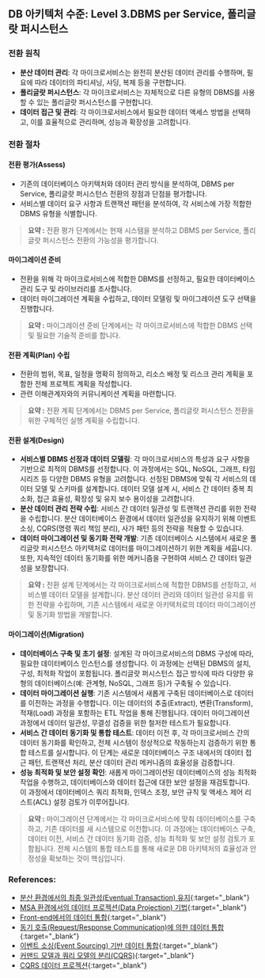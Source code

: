 ## DB 아키텍처 수준: Level 3.DBMS per Service, 폴리글랏 퍼시스턴스

### 전환 원칙
- **분산 데이터 관리**: 각 마이크로서비스는 완전히 분산된 데이터 관리를 수행하며, 필요에 따라 데이터의 파티셔닝, 샤딩, 복제 등을 구현합니다.
- **폴리글랏 퍼시스턴스**: 각 마이크로서비스는 자체적으로 다른 유형의 DBMS를 사용할 수 있는 폴리글랏 퍼시스턴스를 구현합니다.
- **데이터 접근 및 관리**: 각 마이크로서비스에서 필요한 데이터 액세스 방법을 선택하고, 이를 효율적으로 관리하며, 성능과 확장성을 고려합니다.

### 전환 절차
#### 전환 평가(Assess)
- 기존의 데이터베이스 아키텍처와 데이터 관리 방식을 분석하여, DBMS per Service, 폴리글랏 퍼시스턴스 전환의 장점과 단점을 평가합니다.
- 서비스별 데이터 요구 사항과 트랜잭션 패턴을 분석하여, 각 서비스에 가장 적합한 DBMS 유형을 식별합니다.

> **요약 :** 전환 평가 단계에서는 현재 시스템을 분석하고 DBMS per Service, 폴리글랏 퍼시스턴스 전환의 가능성을 평가합니다.

#### 마이그레이션 준비
- 전환을 위해 각 마이크로서비스에 적합한 DBMS를 선정하고, 필요한 데이터베이스 관리 도구 및 라이브러리를 조사합니다.
- 데이터 마이그레이션 계획을 수립하고, 데이터 모델링 및 마이그레이션 도구 선택을 진행합니다.

> **요약 :** 마이그레이션 준비 단계에서는 각 마이크로서비스에 적합한 DBMS 선택 및 필요한 기술적 준비를 합니다.

#### 전환 계획(Plan) 수립
- 전환의 범위, 목표, 일정을 명확히 정의하고, 리소스 배정 및 리스크 관리 계획을 포함한 전체 프로젝트 계획을 작성합니다.
- 관련 이해관계자와의 커뮤니케이션 계획을 마련합니다.

> **요약 :** 전환 계획 단계에서는 DBMS per Service, 폴리글랏 퍼시스턴스 전환을 위한 구체적인 실행 계획을 수립합니다.

#### 전환 설계(Design)
- **서비스별 DBMS 선정과 데이터 모델링**: 각 마이크로서비스의 특성과 요구 사항을 기반으로 최적의 DBMS를 선정합니다. 이 과정에서는 SQL, NoSQL, 그래프, 타임시리즈 등 다양한 DBMS 유형을 고려합니다. 선정된 DBMS에 맞춰 각 서비스의 데이터 모델 및 스키마를 설계합니다. 데이터 모델 설계 시, 서비스 간 데이터 중복 최소화, 접근 효율성, 확장성 및 유지 보수 용이성을 고려합니다.
- **분산 데이터 관리 전략 수립**: 서비스 간 데이터 일관성 및 트랜잭션 관리를 위한 전략을 수립합니다. 분산 데이터베이스 환경에서 데이터 일관성을 유지하기 위해 이벤트 소싱, CQRS(명령 쿼리 책임 분리), 사가 패턴 등의 전략을 적용할 수 있습니다.
- **데이터 마이그레이션 및 동기화 전략 개발**: 기존 데이터베이스 시스템에서 새로운 폴리글랏 퍼시스턴스 아키텍처로 데이터를 마이그레이션하기 위한 계획을 세웁니다. 또한, 지속적인 데이터 동기화를 위한 메커니즘을 구현하여 서비스 간 데이터 일관성을 보장합니다.

> **요약 :** 전환 설계 단계에서는 각 마이크로서비스에 적합한 DBMS를 선정하고, 서비스별 데이터 모델을 설계합니다. 분산 데이터 관리와 데이터 일관성 유지를 위한 전략을 수립하며, 기존 시스템에서 새로운 아키텍처로의 데이터 마이그레이션 및 동기화 방법을 개발합니다.

#### 마이그레이션(Migration)
- **데이터베이스 구축 및 초기 설정**: 설계된 각 마이크로서비스의 DBMS 구성에 따라, 필요한 데이터베이스 인스턴스를 생성합니다. 이 과정에는 선택된 DBMS의 설치, 구성, 최적화 작업이 포함됩니다. 폴리글랏 퍼시스턴스 접근 방식에 따라 다양한 유형의 데이터베이스(예: 관계형, NoSQL, 그래프 등)가 구축될 수 있습니다.
- **데이터 마이그레이션 실행**: 기존 시스템에서 새롭게 구축된 데이터베이스로 데이터를 이전하는 과정을 수행합니다. 이는 데이터의 추출(Extract), 변환(Transform), 적재(Load) 과정을 포함하는 ETL 작업을 통해 진행됩니다. 데이터 마이그레이션 과정에서 데이터 일관성, 무결성 검증을 위한 철저한 테스트가 필요합니다.
- **서비스 간 데이터 동기화 및 통합 테스트**: 데이터 이전 후, 각 마이크로서비스 간의 데이터 동기화를 확인하고, 전체 시스템이 정상적으로 작동하는지 검증하기 위한 통합 테스트를 실시합니다. 이 단계는 새로운 데이터베이스 구조 내에서의 데이터 접근 패턴, 트랜잭션 처리, 분산 데이터 관리 메커니즘의 효율성을 검증합니다.
- **성능 최적화 및 보안 설정 확인**: 새롭게 마이그레이션된 데이터베이스의 성능 최적화 작업을 수행하고, 데이터베이스와 데이터 접근에 대한 보안 설정을 재검토합니다. 이 과정에서 데이터베이스 쿼리 최적화, 인덱스 조정, 보안 규칙 및 액세스 제어 리스트(ACL) 설정 검토가 이루어집니다.

> **요약 :** 마이그레이션 단계에서는 각 마이크로서비스에 맞춰 데이터베이스를 구축하고, 기존 데이터를 새 시스템으로 이전합니다. 이 과정에는 데이터베이스 구축, 데이터 이전, 서비스 간 데이터 동기화 검증, 성능 최적화 및 보안 설정 검토가 포함됩니다. 전체 시스템의 통합 테스트를 통해 새로운 DB 아키텍처의 효율성과 안정성을 확보하는 것이 핵심입니다.

### References:
- [분산 환경에서의 최종 일관성(Eventual Transaction) 유지](https://www.msaschool.io/operation/integration/integration-four/){:target="_blank"}
- [MSA 환경에서의 데이터 프로젝션(Data Projection) 기법](https://www.msaschool.io/operation/integration/integration-five/){:target="_blank"}
- [Front-end에서의 데이터 통합](https://www.msaschool.io/operation/integration/integration-one/){:target="_blank"}
- [동기 호출(Request/Response Communication)에 의한 데이터 통합](https://www.msaschool.io/operation/integration/integration-two/){:target="_blank"}
- [이벤트 소싱(Event Sourcing) 기반 데이터 통합](https://www.msaschool.io/operation/integration/integration-three/){:target="_blank"}
- [커맨드 모델과 쿼리 모델의 분리(CQRS)](https://www.msaschool.io/operation/integration/integration-six/){:target="_blank"}
- [CQRS 데이터 프로젝션](https://intro-kor.msaez.io/development/dp-cqrs/){:target="_blank"}